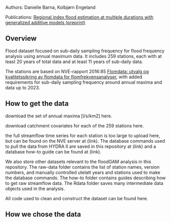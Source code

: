 
Authors: Danielle Barna, Kolbjørn Engeland

Publications: [Regional index flood estimation at multiple durations
with generalized additive models
(preprint)](https://egusphere.copernicus.org/preprints/2023/egusphere-2023-2335/)

## Overview

Flood dataset focused on sub-daily sampling frequency for flood
frequency analysis using annual maximum data. It includes 259 stations,
each with at least 20 years of total data and at least 11 years of
sub-daily data.

The stations are based on NVE-rapport 2016:85 [Flomdata: utvalg og
kvalitetssikring av flomdata for
flomfrekvensanalyser](https://asp.bibliotekservice.no/nve/title.aspx?tkey=23147),
with added requirements for sub-daily sampling frequency around annual
maxima and data up to 2023.

## How to get the data

download the set of annual maxima \[l/s/km2\] here.

download catchment covariates for each of the 259 stations here.

the full streamflow time series for each station is too large to upload
here, but can be found on the NVE server at (link). The database
commands used to pull the data from HYDRA II are saved in this
repository at (link) and a database how-to guide can be found at (link).

We also store other datasets relevant to the floodGAM analysis in this
repository. The raw-data folder contains the list of station names,
version numbers, and manually controlled utelatt years and stations used
to make the database commands. The how-to folder contains guides
describing how to get raw streamflow data. The Rdata folder saves many
intermediate data objects used in the analysis.

All code used to clean and construct the dataset can be found here.

## How we chose the data
